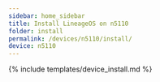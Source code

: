 ```yaml
---
sidebar: home_sidebar
title: Install LineageOS on n5110
folder: install
permalink: /devices/n5110/install/
device: n5110
---
```

{% include templates/device_install.md %}
